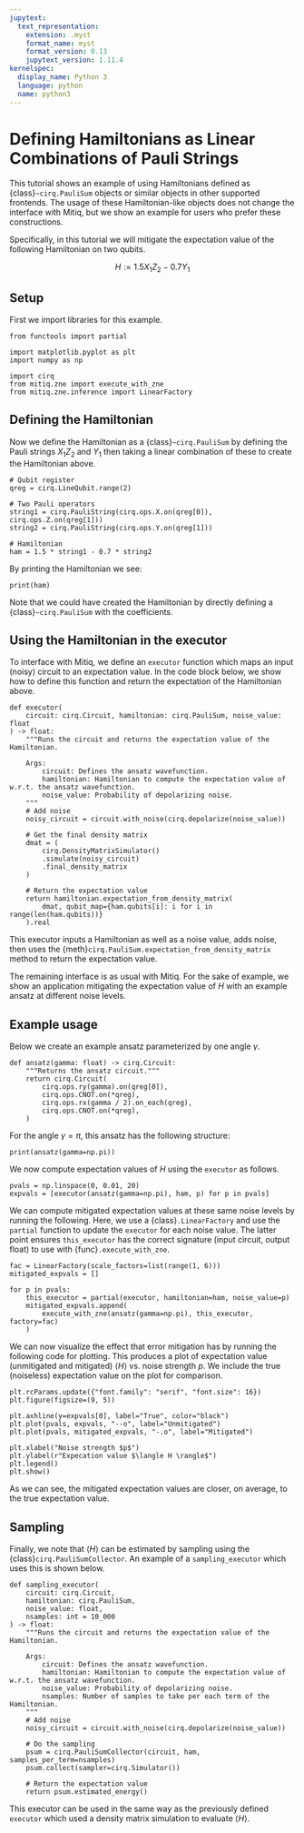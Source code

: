 ```yaml
---
jupytext:
  text_representation:
    extension: .myst
    format_name: myst
    format_version: 0.13
    jupytext_version: 1.11.4
kernelspec:
  display_name: Python 3
  language: python
  name: python3
---
```


# Defining Hamiltonians as Linear Combinations of Pauli Strings

This tutorial shows an example of using Hamiltonians defined as {class}`~cirq.PauliSum` objects or similar objects in other
supported frontends. The usage of these Hamiltonian-like objects does not change the interface with Mitiq, but we
show an example for users who prefer these constructions.

Specifically, in this tutorial we will mitigate the expectation value of the following Hamiltonian on two qubits.

$$
H := 1.5 X_1 Z_2 - 0.7 Y_1
$$

## Setup

First we import libraries for this example.

```{code-cell} ipython3
from functools import partial

import matplotlib.pyplot as plt
import numpy as np

import cirq
from mitiq.zne import execute_with_zne
from mitiq.zne.inference import LinearFactory
```

## Defining the Hamiltonian

Now we define the Hamiltonian as a {class}`~cirq.PauliSum` by defining the Pauli strings $X_1 Z_2$ and $Y_1$ then
taking a linear combination of these to create the Hamiltonian above.

```{code-cell} ipython3
# Qubit register
qreg = cirq.LineQubit.range(2)

# Two Pauli operators
string1 = cirq.PauliString(cirq.ops.X.on(qreg[0]), cirq.ops.Z.on(qreg[1]))
string2 = cirq.PauliString(cirq.ops.Y.on(qreg[1]))

# Hamiltonian
ham = 1.5 * string1 - 0.7 * string2
```

By printing the Hamiltonian we see:

```{code-cell} ipython3
print(ham)
```

Note that we could have created the Hamiltonian by directly defining a {class}`~cirq.PauliSum` with the coefficients.

## Using the Hamiltonian in the executor

To interface with Mitiq, we define an `executor` function which maps an input (noisy) circuit to an expectation
value. In the code block below, we show how to define this function and return the expectation of the Hamiltonian above.

```{code-cell} ipython3
def executor(
    circuit: cirq.Circuit, hamiltonian: cirq.PauliSum, noise_value: float
) -> float:
    """Runs the circuit and returns the expectation value of the Hamiltonian.

    Args:
        circuit: Defines the ansatz wavefunction.
        hamiltonian: Hamiltonian to compute the expectation value of w.r.t. the ansatz wavefunction.
        noise_value: Probability of depolarizing noise.
    """
    # Add noise
    noisy_circuit = circuit.with_noise(cirq.depolarize(noise_value))

    # Get the final density matrix
    dmat = (
        cirq.DensityMatrixSimulator()
        .simulate(noisy_circuit)
        .final_density_matrix
    )

    # Return the expectation value
    return hamiltonian.expectation_from_density_matrix(
        dmat, qubit_map={ham.qubits[i]: i for i in range(len(ham.qubits))}
    ).real
```

This executor inputs a Hamiltonian as well as a noise value, adds noise, then uses the
{meth}`cirq.PauliSum.expectation_from_density_matrix` method to return the expectation value.

The remaining interface is as usual with Mitiq. For the sake of example, we show an application mitigating the
expectation value of $H$ with an example ansatz at different noise levels.

## Example usage

Below we create an example ansatz parameterized by one angle $\gamma$.

```{code-cell} ipython3
def ansatz(gamma: float) -> cirq.Circuit:
    """Returns the ansatz circuit."""
    return cirq.Circuit(
        cirq.ops.ry(gamma).on(qreg[0]),
        cirq.ops.CNOT.on(*qreg),
        cirq.ops.rx(gamma / 2).on_each(qreg),
        cirq.ops.CNOT.on(*qreg),
    )
```

For the angle $\gamma = \pi$, this ansatz has the following structure:

```{code-cell} ipython3
print(ansatz(gamma=np.pi))
```

We now compute expectation values of $H$ using the `executor` as follows.

```{code-cell} ipython3
pvals = np.linspace(0, 0.01, 20)
expvals = [executor(ansatz(gamma=np.pi), ham, p) for p in pvals]
```

We can compute mitigated expectation values at these same noise levels by running the following. Here, we use a
{class}`.LinearFactory` and use the `partial` function to update the `executor` for each noise value. The latter point
ensures `this_executor` has the correct signature (input circuit, output float) to use with {func}`.execute_with_zne`.

```{code-cell} ipython3
fac = LinearFactory(scale_factors=list(range(1, 6)))
mitigated_expvals = []

for p in pvals:
    this_executor = partial(executor, hamiltonian=ham, noise_value=p)
    mitigated_expvals.append(
        execute_with_zne(ansatz(gamma=np.pi), this_executor, factory=fac)
    )
```

We can now visualize the effect that error mitigation has by running the following code for plotting.
This produces a plot of expectation value (unmitigated and mitigated) $\langle H \rangle$ vs. noise strength $p$.
We include the true (noiseless) expectation value on the plot for comparison.

```{code-cell} ipython3
plt.rcParams.update({"font.family": "serif", "font.size": 16})
plt.figure(figsize=(9, 5))

plt.axhline(y=expvals[0], label="True", color="black")
plt.plot(pvals, expvals, "--o", label="Unmitigated")
plt.plot(pvals, mitigated_expvals, "-.o", label="Mitigated")

plt.xlabel("Noise strength $p$")
plt.ylabel(r"Expecation value $\langle H \rangle$")
plt.legend()
plt.show()
```

As we can see, the mitigated expectation values are closer, on average, to the true expectation value.

## Sampling

Finally, we note that $\langle H \rangle$ can be estimated by sampling using the {class}`cirq.PauliSumCollector`. An
example of a `sampling_executor` which uses this is shown below.

```{code-cell} ipython3
def sampling_executor(
    circuit: cirq.Circuit,
    hamiltonian: cirq.PauliSum,
    noise_value: float,
    nsamples: int = 10_000
) -> float:
    """Runs the circuit and returns the expectation value of the Hamiltonian.

    Args:
        circuit: Defines the ansatz wavefunction.
        hamiltonian: Hamiltonian to compute the expectation value of w.r.t. the ansatz wavefunction.
        noise_value: Probability of depolarizing noise.
        nsamples: Number of samples to take per each term of the Hamiltonian.
    """
    # Add noise
    noisy_circuit = circuit.with_noise(cirq.depolarize(noise_value))

    # Do the sampling
    psum = cirq.PauliSumCollector(circuit, ham, samples_per_term=nsamples)
    psum.collect(sampler=cirq.Simulator())

    # Return the expectation value
    return psum.estimated_energy()
```

This executor can be used in the same way as the previously defined `executor` which used a density matrix simulation
to evaluate $\langle H \rangle$.
